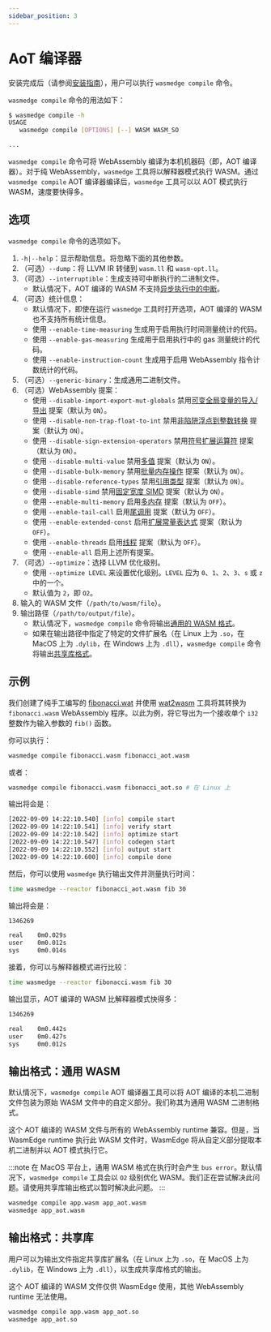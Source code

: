 ```yaml
---
sidebar_position: 3
---
```


# AoT 编译器

安装完成后（请参阅[安装指南](../install.md#install)），用户可以执行 `wasmedge compile` 命令。

`wasmedge compile` 命令的用法如下：

```bash
$ wasmedge compile -h
USAGE
   wasmedge compile [OPTIONS] [--] WASM WASM_SO

...
```

`wasmedge compile` 命令可将 WebAssembly 编译为本机机器码（即，AOT 编译器）。对于纯 WebAssembly，`wasmedge` 工具将以解释器模式执行 WASM。通过 `wasmedge compile` AOT 编译器编译后，`wasmedge` 工具可以以 AOT 模式执行 WASM，速度要快得多。

## 选项

`wasmedge compile` 命令的选项如下。

1. `-h|--help`：显示帮助信息。将忽略下面的其他参数。
2. （可选）`--dump`：将 LLVM IR 转储到 `wasm.ll` 和 `wasm-opt.ll`。
3. （可选）`--interruptible`：生成支持可中断执行的二进制文件。
   - 默认情况下，AOT 编译的 WASM 不支持[异步执行中的中断](../../embed/c/reference/0.12.x#async)。
4. （可选）统计信息：
   - 默认情况下，即使在运行 `wasmedge` 工具时打开选项，AOT 编译的 WASM 也不支持所有统计信息。
   - 使用 `--enable-time-measuring` 生成用于启用执行时间测量统计的代码。
   - 使用 `--enable-gas-measuring` 生成用于启用执行中的 gas 测量统计的代码。
   - 使用 `--enable-instruction-count` 生成用于启用 WebAssembly 指令计数统计的代码。
5. （可选）`--generic-binary`：生成通用二进制文件。
6. （可选）WebAssembly 提案：
   - 使用 `--disable-import-export-mut-globals` 禁用[可变全局变量的导入/导出](https://github.com/WebAssembly/mutable-global) 提案（默认为 `ON`）。
   - 使用 `--disable-non-trap-float-to-int` 禁用[非陷阱浮点到整数转换](https://github.com/WebAssembly/nontrapping-float-to-int-conversions) 提案（默认为 `ON`）。
   - 使用 `--disable-sign-extension-operators` 禁用[符号扩展运算符](https://github.com/WebAssembly/sign-extension-ops) 提案（默认为 `ON`）。
   - 使用 `--disable-multi-value` 禁用[多值](https://github.com/WebAssembly/multi-value) 提案（默认为 `ON`）。
   - 使用 `--disable-bulk-memory` 禁用[批量内存操作](https://github.com/WebAssembly/bulk-memory-operations) 提案（默认为 `ON`）。
   - 使用 `--disable-reference-types` 禁用[引用类型](https://github.com/WebAssembly/reference-types) 提案（默认为 `ON`）。
   - 使用 `--disable-simd` 禁用[固定宽度 SIMD](https://github.com/webassembly/simd) 提案（默认为 `ON`）。
   - 使用 `--enable-multi-memory` 启用[多内存](https://github.com/WebAssembly/multi-memory) 提案（默认为 `OFF`）。
   - 使用 `--enable-tail-call` 启用[尾调用](https://github.com/WebAssembly/tail-call) 提案（默认为 `OFF`）。
   - 使用 `--enable-extended-const` 启用[扩展常量表达式](https://github.com/WebAssembly/extended-const) 提案（默认为 `OFF`）。
   - 使用 `--enable-threads` 启用[线程](https://github.com/webassembly/threads) 提案（默认为 `OFF`）。
   - 使用 `--enable-all` 启用上述所有提案。
7. （可选）`--optimize`：选择 LLVM 优化级别。
   - 使用 `--optimize LEVEL` 来设置优化级别。`LEVEL` 应为 `0`、`1`、`2`、`3`、`s` 或 `z` 中的一个。
   - 默认值为 `2`，即 `O2`。
8. 输入的 WASM 文件（`/path/to/wasm/file`）。
9. 输出路径（`/path/to/output/file`）。
   - 默认情况下，`wasmedge compile` 命令将输出[通用的 WASM 格式](#output-format-universal-wasm)。
   - 如果在输出路径中指定了特定的文件扩展名（在 Linux 上为 `.so`，在 MacOS 上为 `.dylib`，在 Windows 上为 `.dll`），`wasmedge compile` 命令将输出[共享库格式](#output-format-shared-library)。

## 示例

我们创建了纯手工编写的 [fibonacci.wat](https://github.com/WasmEdge/WasmEdge/raw/master/examples/wasm/fibonacci.wat) 并使用 [wat2wasm](https://webassembly.github.io/wabt/demo/wat2wasm/) 工具将其转换为 `fibonacci.wasm` WebAssembly 程序。以此为例，将它导出为一个接收单个 `i32` 整数作为输入参数的 `fib()` 函数。

你可以执行：

```bash
wasmedge compile fibonacci.wasm fibonacci_aot.wasm
```

或者：

```bash
wasmedge compile fibonacci.wasm fibonacci_aot.so # 在 Linux 上
```

输出将会是：

```bash
[2022-09-09 14:22:10.540] [info] compile start
[2022-09-09 14:22:10.541] [info] verify start
[2022-09-09 14:22:10.542] [info] optimize start
[2022-09-09 14:22:10.547] [info] codegen start
[2022-09-09 14:22:10.552] [info] output start
[2022-09-09 14:22:10.600] [info] compile done
```

然后，你可以使用 `wasmedge` 执行输出文件并测量执行时间：

```bash
time wasmedge --reactor fibonacci_aot.wasm fib 30
```

输出将会是：

```bash
1346269

real    0m0.029s
user    0m0.012s
sys     0m0.014s
```

接着，你可以与解释器模式进行比较：

```bash
time wasmedge --reactor fibonacci.wasm fib 30
```

输出显示，AOT 编译的 WASM 比解释器模式快得多：

```bash
1346269

real    0m0.442s
user    0m0.427s
sys     0m0.012s
```

## 输出格式：通用 WASM

默认情况下，`wasmedge compile` AOT 编译器工具可以将 AOT 编译的本机二进制文件包装为原始 WASM 文件中的自定义部分。我们称其为通用 WASM 二进制格式。

这个 AOT 编译的 WASM 文件与所有的 WebAssembly runtime 兼容。但是，当 WasmEdge runtime 执行此 WASM 文件时，WasmEdge 将从自定义部分提取本机二进制并以 AOT 模式执行它。

<!-- prettier-ignore -->
:::note
在 MacOS 平台上，通用 WASM 格式在执行时会产生 `bus error`。默认情况下，`wasmedge compile` 工具会以 `O2` 级别优化 WASM。我们正在尝试解决此问题。请使用共享库输出格式以暂时解决此问题。
:::

```bash
wasmedge compile app.wasm app_aot.wasm
wasmedge app_aot.wasm
```

## 输出格式：共享库

用户可以为输出文件指定共享库扩展名（在 Linux 上为 `.so`，在 MacOS 上为 `.dylib`，在 Windows 上为 `.dll`），以生成共享库格式的输出。

这个 AOT 编译的 WASM 文件仅供 WasmEdge 使用，其他 WebAssembly runtime 无法使用。

```bash
wasmedge compile app.wasm app_aot.so
wasmedge app_aot.so
```
